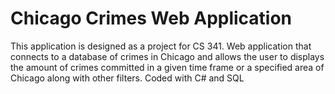 # Chicago Crimes Web Application

This application is designed as a project for CS 341. Web application that connects to a database of crimes in Chicago and allows the user to displays the amount of crimes committed in a given time frame or a specified area of Chicago along with other filters. Coded with C\# and SQL
